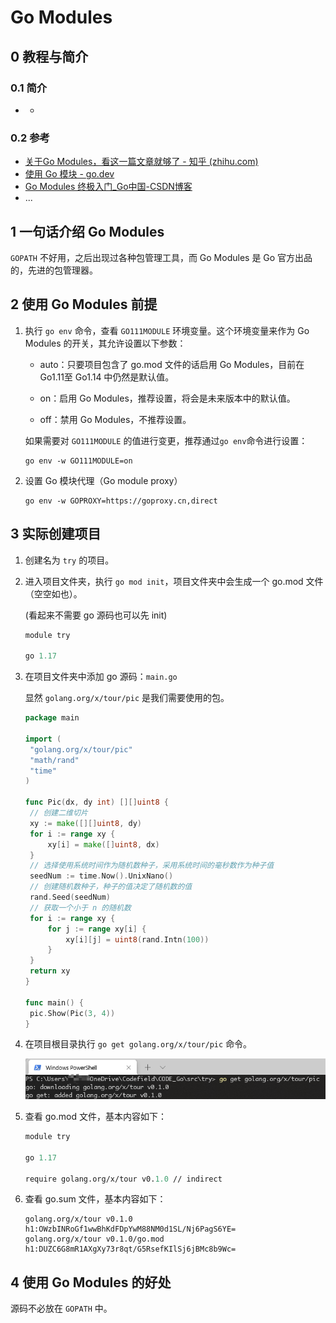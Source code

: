 # Go Modules

## 0 教程与简介

### 0.1 简介

- -

### 0.2 参考

- [关于Go Modules，看这一篇文章就够了 - 知乎 (zhihu.com)](https://zhuanlan.zhihu.com/p/105556877)
- [使用 Go 模块 - go.dev](https://go.dev/blog/using-go-modules)
- [Go Modules 终极入门_Go中国-CSDN博客](https://blog.csdn.net/RA681t58CJxsgCkJ31/article/details/104568182/)
- ...

## 1 一句话介绍 Go Modules

`GOPATH` 不好用，之后出现过各种包管理工具，而 Go Modules 是 Go 官方出品的，先进的包管理器。

## 2 使用 Go Modules 前提

1. 执行 `go env` 命令，查看 `GO111MODULE` 环境变量。这个环境变量来作为 Go Modules 的开关，其允许设置以下参数：

   - auto：只要项目包含了 go.mod 文件的话启用 Go Modules，目前在Go1.11至 Go1.14 中仍然是默认值。

   - on：启用 Go Modules，推荐设置，将会是未来版本中的默认值。

   - off：禁用 Go Modules，不推荐设置。

   如果需要对 `GO111MODULE` 的值进行变更，推荐通过`go env`命令进行设置：

   ```shell
   go env -w GO111MODULE=on
   ```

2. 设置 Go 模块代理（Go module proxy）

   ```shell
   go env -w GOPROXY=https://goproxy.cn,direct
   ```

## 3 实际创建项目

1. 创建名为 `try` 的项目。

2. 进入项目文件夹，执行 `go mod init`，项目文件夹中会生成一个 go.mod 文件（空空如也）。

   (看起来不需要 go 源码也可以先 init)

   ```.mod
   module try
   
   go 1.17
   ```

3. 在项目文件夹中添加 go 源码：`main.go`

   显然 `golang.org/x/tour/pic` 是我们需要使用的包。

   ```go
   package main
   
   import (
   	"golang.org/x/tour/pic"
   	"math/rand"
   	"time"
   )
   
   func Pic(dx, dy int) [][]uint8 {
   	// 创建二维切片
   	xy := make([][]uint8, dy)
   	for i := range xy {
   		xy[i] = make([]uint8, dx)
   	}
   	// 选择使用系统时间作为随机数种子，采用系统时间的毫秒数作为种子值
   	seedNum := time.Now().UnixNano()
   	// 创建随机数种子，种子的值决定了随机数的值
   	rand.Seed(seedNum)
   	// 获取一个小于 n 的随机数
   	for i := range xy {
   		for j := range xy[i] {
   			xy[i][j] = uint8(rand.Intn(100))
   		}
   	}
   	return xy
   }
   
   func main() {
   	pic.Show(Pic(3, 4))
   }
   ```

4. 在项目根目录执行 `go get golang.org/x/tour/pic` 命令。

   ![go_modules_go_get][go_modules_go_get]

5. 查看 go.mod 文件，基本内容如下：

   ```.mod
   module try
   
   go 1.17
   
   require golang.org/x/tour v0.1.0 // indirect
   ```
   
6. 查看 go.sum 文件，基本内容如下：
   
   ```.sum
   golang.org/x/tour v0.1.0 h1:OWzbINRoGf1wwBhKdFDpYwM88NM0d1SL/Nj6PagS6YE=
   golang.org/x/tour v0.1.0/go.mod h1:DUZC6G8mR1AXgXy73r8qt/G5RsefKIlSj6jBMc8b9Wc=
   ```

## 4 使用 Go Modules 的好处

源码不必放在 `GOPATH` 中。

<!-- 图片 -->

[go_modules_go_get]:../_images/go_modules_go_get.png
